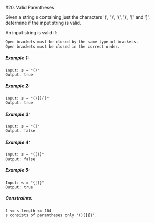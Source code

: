 #20. Valid Parentheses

Given a string s containing just the characters '(', ')', '{', '}', '[' and ']', determine if the input string is valid.

An input string is valid if:

    Open brackets must be closed by the same type of brackets.
    Open brackets must be closed in the correct order.

 

##### Example 1:
````
Input: s = "()"
Output: true
````
##### Example 2:
````
Input: s = "()[]{}"
Output: true
````
##### Example 3:
````
Input: s = "(]"
Output: false
````
##### Example 4:
````
Input: s = "([)]"
Output: false
````
##### Example 5:
````
Input: s = "{[]}"
Output: true
````
 

##### Constraints:

    1 <= s.length <= 104
    s consists of parentheses only '()[]{}'.

